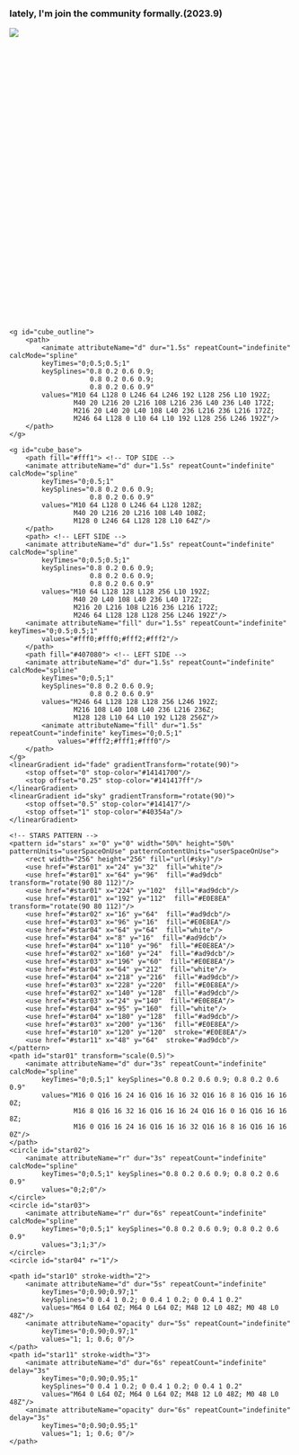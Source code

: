 ### lately, I'm join the community formally.(2023.9)
<img align="left" src="https://github-readme-stats.vercel.app/api?username=leftmonster&include_all_commits=true&count_private-true&custom_title=leftmonster'%20GitHub%20Stats&line_height=30&show_icons=true&hide_border=true&bg_color=192133&title_color=efb752&icon_color=efb752&text_color=70bed9">
<div style="width: 100%; height: 100%; margin: 0; padding: 0; overflow: hidden;">
<svg width="512" height="512" viewBox="0 0 512 512" fill="none" overflow="hidden" xmlns="http://www.w3.org/2000/svg">
<use href="#cube" x="128" y="320" stroke-width="2"  opacity="0.3">
	<animate attributeName="stroke" dur="6s" repeatCount="indefinite"
			 values="#FF9AA2;#FFB7B2;#FFDAC1;#E2F0CB;#B5EAD7;#C7CEEA;#FF9AA2"/>
</use>

<rect width="512" height="512" y="384" fill="url(#fade)"/>
<use href="#cube" x="128" y="128" stroke-width="2">
	<animate attributeName="stroke" dur="6s" repeatCount="indefinite"
			 values="#FF9AA2;#FFB7B2;#FFDAC1;#E2F0CB;#B5EAD7;#C7CEEA;#FF9AA2"/>
</use>

<defs>
	<!-- EVERYTHING TOGETHER --> 
 	<g id="cube">
		<use href="#cube_outline" stroke-linejoin="round" stroke-width="16" fill="url(#stars)"/>
		<use href="#cube_base" stroke-width=".5"/>
		<use href="#cube_outline" stroke-linejoin="round" stroke-width="6" stroke="#141417"/>
	</g>	

	<g id="cube_outline">
		<path>
			<animate attributeName="d" dur="1.5s" repeatCount="indefinite" calcMode="spline"
			keyTimes="0;0.5;0.5;1"
			keySplines="0.8 0.2 0.6 0.9; 
						0.8 0.2 0.6 0.9; 
						0.8 0.2 0.6 0.9"
			values="M10 64 L128 0 L246 64 L246 192 L128 256 L10 192Z;
					M40 20 L216 20 L216 108 L216 236 L40 236 L40 172Z;
					M216 20 L40 20 L40 108 L40 236 L216 236 L216 172Z;
					M246 64 L128 0 L10 64 L10 192 L128 256 L246 192Z"/>
		</path>
	</g>

	<g id="cube_base">
		<path fill="#fff1"> <!-- TOP SIDE -->
		<animate attributeName="d" dur="1.5s" repeatCount="indefinite" calcMode="spline"
			keyTimes="0;0.5;1"
			keySplines="0.8 0.2 0.6 0.9; 
						0.8 0.2 0.6 0.9"
			values="M10 64 L128 0 L246 64 L128 128Z;
					M40 20 L216 20 L216 108 L40 108Z;
					M128 0 L246 64 L128 128 L10 64Z"/>
		</path>
		<path> <!-- LEFT SIDE -->
		<animate attributeName="d" dur="1.5s" repeatCount="indefinite" calcMode="spline"
			keyTimes="0;0.5;0.5;1"
			keySplines="0.8 0.2 0.6 0.9; 
						0.8 0.2 0.6 0.9; 
						0.8 0.2 0.6 0.9"
			values="M10 64 L128 128 L128 256 L10 192Z;
					M40 20 L40 108 L40 236 L40 172Z;
					M216 20 L216 108 L216 236 L216 172Z;
					M246 64 L128 128 L128 256 L246 192Z"/>
		<animate attributeName="fill" dur="1.5s" repeatCount="indefinite" keyTimes="0;0.5;0.5;1"
			values="#fff0;#fff0;#fff2;#fff2"/>
		</path>
		<path fill="#407080"> <!-- LEFT SIDE -->
		<animate attributeName="d" dur="1.5s" repeatCount="indefinite" calcMode="spline"
			keyTimes="0;0.5;1"
			keySplines="0.8 0.2 0.6 0.9; 
						0.8 0.2 0.6 0.9"
			values="M246 64 L128 128 L128 256 L246 192Z;
					M216 108 L40 108 L40 236 L216 236Z;
					M128 128 L10 64 L10 192 L128 256Z"/>
			<animate attributeName="fill" dur="1.5s" repeatCount="indefinite" keyTimes="0;0.5;1"
				values="#fff2;#fff1;#fff0"/>
		</path>
	</g>
	<linearGradient id="fade" gradientTransform="rotate(90)">
    	<stop offset="0" stop-color="#14141700"/>
    	<stop offset="0.25" stop-color="#141417ff"/>
    </linearGradient>
	<linearGradient id="sky" gradientTransform="rotate(90)">
    	<stop offset="0.5" stop-color="#141417"/>
    	<stop offset="1" stop-color="#40354a"/>
    </linearGradient>
  
	<!-- STARS PATTERN --> 
	<pattern id="stars" x="0" y="0" width="50%" height="50%" patternUnits="userSpaceOnUse" patternContentUnits="userSpaceOnUse">
		<rect width="256" height="256" fill="url(#sky)"/>
		<use href="#star01" x="24" y="32"  fill="white"/>
		<use href="#star01" x="64" y="96"  fill="#ad9dcb" transform="rotate(90 80 112)"/>
		<use href="#star01" x="224" y="102"  fill="#ad9dcb"/>
		<use href="#star01" x="192" y="112"  fill="#E0E8EA" transform="rotate(90 80 112)"/>
		<use href="#star02" x="16" y="64"  fill="#ad9dcb"/>
		<use href="#star03" x="96" y="16"  fill="#E0E8EA"/>
		<use href="#star04" x="64" y="64"  fill="white"/>
		<use href="#star04" x="8" y="16"  fill="#ad9dcb"/>
		<use href="#star04" x="110" y="96"  fill="#E0E8EA"/>
		<use href="#star02" x="160" y="24"  fill="#ad9dcb"/>
		<use href="#star03" x="196" y="60"  fill="#E0E8EA"/>
		<use href="#star04" x="64" y="212"  fill="white"/>
		<use href="#star04" x="218" y="216"  fill="#ad9dcb"/>
		<use href="#star03" x="228" y="220"  fill="#E0E8EA"/>
		<use href="#star02" x="140" y="128"  fill="#ad9dcb"/>
		<use href="#star03" x="24" y="140"  fill="#E0E8EA"/>
		<use href="#star04" x="95" y="160"  fill="white"/>
		<use href="#star04" x="180" y="128"  fill="#ad9dcb"/>
		<use href="#star03" x="200" y="136"  fill="#E0E8EA"/>
		<use href="#star10" x="120" y="120"  stroke="#E0E8EA"/>
		<use href="#star11" x="48" y="64"  stroke="#ad9dcb"/>
	</pattern>
	<path id="star01" transform="scale(0.5)">
		<animate attributeName="d" dur="3s" repeatCount="indefinite" calcMode="spline"
			keyTimes="0;0.5;1" keySplines="0.8 0.2 0.6 0.9; 0.8 0.2 0.6 0.9"
			values="M16 0 Q16 16 24 16 Q16 16 16 32 Q16 16 8 16 Q16 16 16 0Z;
					M16 8 Q16 16 32 16 Q16 16 16 24 Q16 16 0 16 Q16 16 16 8Z;
					M16 0 Q16 16 24 16 Q16 16 16 32 Q16 16 8 16 Q16 16 16 0Z"/>
	</path>
	<circle id="star02">
		<animate attributeName="r" dur="3s" repeatCount="indefinite" calcMode="spline"
			keyTimes="0;0.5;1" keySplines="0.8 0.2 0.6 0.9; 0.8 0.2 0.6 0.9"
			values="0;2;0"/>
	</circle>
	<circle id="star03">
		<animate attributeName="r" dur="6s" repeatCount="indefinite" calcMode="spline"
			keyTimes="0;0.5;1" keySplines="0.8 0.2 0.6 0.9; 0.8 0.2 0.6 0.9"
			values="3;1;3"/>
	</circle>
	<circle id="star04" r="1"/>

	<path id="star10" stroke-width="2">
		<animate attributeName="d" dur="5s" repeatCount="indefinite" 
			keyTimes="0;0.90;0.97;1"
			keySplines="0 0.4 1 0.2; 0 0.4 1 0.2; 0 0.4 1 0.2"
			values="M64 0 L64 0Z; M64 0 L64 0Z; M48 12 L0 48Z; M0 48 L0 48Z"/>
		<animate attributeName="opacity" dur="5s" repeatCount="indefinite"
			keyTimes="0;0.90;0.97;1"
			values="1; 1; 0.6; 0"/>
	</path>
	<path id="star11" stroke-width="3">
		<animate attributeName="d" dur="6s" repeatCount="indefinite" delay="3s"
			keyTimes="0;0.90;0.95;1"
			keySplines="0 0.4 1 0.2; 0 0.4 1 0.2; 0 0.4 1 0.2"
			values="M64 0 L64 0Z; M64 0 L64 0Z; M48 12 L0 48Z; M0 48 L0 48Z"/>
		<animate attributeName="opacity" dur="6s" repeatCount="indefinite" delay="3s"
			keyTimes="0;0.90;0.95;1"
			values="1; 1; 0.6; 0"/>
	</path>
</defs>
</svg>
</div>
<!--
**LeftMonster/leftmonster** is a ✨ _special_ ✨ repository because its `README.md` (this file) appears on your GitHub profile.

Here are some ideas to get you started:

- 🔭 I’m currently working on ...
- 🌱 I’m currently learning ...
- 👯 I’m looking to collaborate on ...
- 🤔 I’m looking for help with ...
- 💬 Ask me about ...
- 📫 How to reach me: ...
- 😄 Pronouns: ...
- ⚡ Fun fact: ...
-->

